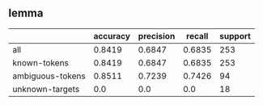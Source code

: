
## lemma

|                  | accuracy | precision | recall | support |
|------------------|----------|-----------|--------|---------|
| all              | 0.8419   | 0.6847    | 0.6835 | 253     |
| known-tokens     | 0.8419   | 0.6847    | 0.6835 | 253     |
| ambiguous-tokens | 0.8511   | 0.7239    | 0.7426 | 94      |
| unknown-targets  | 0.0      | 0.0       | 0.0    | 18      |

